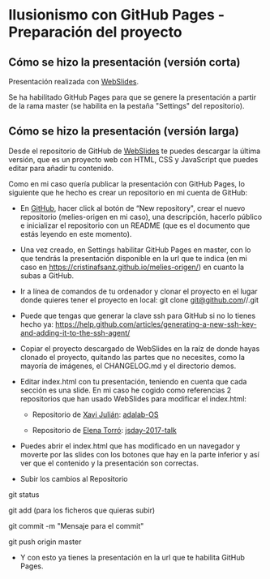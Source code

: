 # Ilusionismo con GitHub Pages - Preparación del proyecto

## Cómo se hizo la presentación (versión corta)

Presentación realizada con <a href="https://github.com/webslides/WebSlides"> WebSlides</a>.

Se ha habilitado GitHub Pages para que se genere la presentación a partir de la rama master (se habilita en la pestaña "Settings" del repositorio).

## Cómo se hizo la presentación (versión larga)

Desde el repositorio de GitHub de <a href="https://github.com/webslides/WebSlides"> WebSlides</a> te puedes descargar la última versión, que es un proyecto web con HTML, CSS y JavaScript que puedes editar para añadir tu contenido.

Como en mi caso quería publicar la presentación con GitHub Pages, lo siguiente que he hecho es crear un repositorio en mi cuenta de GitHub:

- En <a href="https://github.com/"> GitHub</a>, hacer click al botón de “New repository", crear el nuevo repositorio (melies-origen en mi caso), una descripción, hacerlo público e inicializar el repositorio con un README (que es el documento que estás leyendo en este momento).

- Una vez creado, en Settings habilitar GitHub Pages en master, con lo que tendrás la presentación disponible en la url que te indica (en mi caso en https://cristinafsanz.github.io/melies-origen/) en cuanto la subas a GitHub.

- Ir a línea de comandos de tu ordenador y clonar el proyecto en el lugar donde quieres tener el proyecto en local:
git clone git@github.com/<user>/<repository name>.git

- Puede que tengas que generar la clave ssh para GitHub si no lo tienes hecho ya: https://help.github.com/articles/generating-a-new-ssh-key-and-adding-it-to-the-ssh-agent/

- Copiar el proyecto descargado de WebSlides en la raíz de donde hayas clonado el proyecto, quitando las partes que no necesites, como la mayoría de imágenes, el CHANGELOG.md y el directorio demos.

- Editar index.html con tu presentación, teniendo en cuenta que cada sección es una slide. En mi caso he cogido como referencias 2 repositorios que han usado WebSlides para modificar el index.html:

    - Repositorio de <a href="https://twitter.com/xaviju">Xavi Julián</a>: <a href="https://github.com/Xaviju/adalab-OS">adalab-OS</a>

    - Repositorio de <a href="https://twitter.com/eletorro">Elena Torró</a>: <a href="https://github.com/elenatorro/jsday-2017-talk">jsday-2017-talk</a>

- Puedes abrir el index.html que has modificado en un navegador y moverte por las slides con los botones que hay en la parte inferior y así ver que el contenido y la presentación son correctas.

- Subir los cambios al Repositorio

git status

git add (para los ficheros que quieras subir)

git commit -m "Mensaje para el commit"

git push origin master

- Y con esto ya tienes la presentación en la url que te habilita GitHub Pages.


